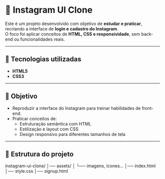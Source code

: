 # 📸 Instagram UI Clone

Este é um projeto desenvolvido com objetivo de **estudar e praticar**, recriando a interface de **login e cadastro do Instagram**.  
O foco foi aplicar conceitos de **HTML, CSS e responsividade**, sem back-end ou funcionalidades reais.

---

## 🚀 Tecnologias utilizadas
- **HTML5**
- **CSS3**

---

## 🎯 Objetivo
- Reproduzir a interface do Instagram para treinar habilidades de front-end.  
- Praticar conceitos de:
  - Estruturação semântica com HTML  
  - Estilização e layout com CSS  
  - Design responsivo para diferentes tamanhos de tela  

---

## 📂 Estrutura do projeto
instagram-ui-clone/
│── assets/
│ └── imagens, ícones...
│── index.html
│── style.css
│── signup.html
